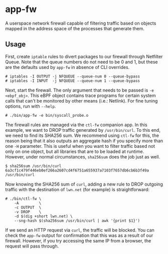 # app-fw

A userspace network firewall capable of filtering traffic based on objects
mapped in the address space of the processes that generate them.

## Usage

First, create `iptable` rules to divert packages to our firewall through
Netfilter Queue. Note that the queue numbers do not need to be 0 and 1,
but these are the defaults used by `app-fw` in absence of CLI overrides.

```
# iptables -I OUTPUT -j NFQUEUE --queue-num 0 --queue-bypass
# iptables -I INPUT  -j NFQUEUE --queue-num 1 --queue-bypass
```

Next, start the firewall. The only argument that needs to be passed is
`-e <ebpf_obj>`. This eBPF object contains trace programs for certain
system calls that can't be monitored by other means (i.e.: Netlink).
For fine tuning options, run with `--help`.

```
# ./bin/app-fw -e bin/syscall_probe.o
```

The firewall rules are managed via the `ctl-fw` companion app. In this example,
we want to DROP traffic generated by `/usr/bin/curl`. To this end, we need to
find its SHA256 sum. We recommend using `ctl-fw` for this, the reason being that
it also outputs an aggregate hash if you specify more than one `-H` parameter.
This is useful when you want to filter traffic based not only on one object, but
all libraries that are to be loaded at runtime. However, under normal
circumstances, `sha256sum` does the job just as well.

```
$ sha256sum /usr/bin/curl
6a3cf1c479f446eb0ef266a2607cd4f6751a655937a7103f7657db6cb6b3f49a  /usr/bin/curl
```

Now knowing the SHA256 sum of `curl`, adding a new rule to DROP outgoing traffic
with the destination of `lwn.net` (for example) is straightforward:

```
# ./bin/ctl-fw \
    -A         \
    -c OUTPUT  \
    -v DROP    \
    -d $(dig +short lwn.net) \
    --sng-hash $(sha256sum /usr/bin/curl | awk '{print $1}')
```

If we send an HTTP request via `curl`, the traffic will be blocked. You can
check the `app-fw` output for confirmation that this was as a result of our
firewall. However, if you try accessing the same IP from a browser, the
request will pass through.
